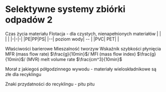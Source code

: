 # Selektywne systemy zbiórki odpadów 2
Czas życia materiału
Flotacja - dla czystych, nienapełnionych materiałów 
| | | |
|-|-|-|
|PE|PP|PS|
|--| poziom wody| -- |
|PVC| PET| |

Właściwości barierowe 
Mieszalność tworzyw
Wskaźnik szybkości płynięcia MFR (mass flow rate) $\frac{g}{10min}$/ MFI (mass flow index) $\frac{g}{10min}$/ (MVR) melt volume rate $\frac{cm^3}{10min}$

Morał z jakiegoś półgodzinnego wywodu - materiały wieloskładnikowe są złe dla recyklingu

Znaki przydatności do recyklingu - pitu pitu 

